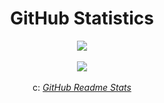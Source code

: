 <div align="center">
	<h1>GitHub Statistics</h1>
	<a href="https://github.com/oh?tab=repositories"><img src="https://github-readme-stats.vercel.app/api?username=oh&show_icons=true&theme=tokyonight"></a>
	<br><br>
	<a href="https://github.com/oh?tab=repositories"><img src="https://github-readme-stats.vercel.app/api/top-langs/?username=oh&theme=tokyonight"></a>
	<br><br>
	c: <a href src="https://github.com/anuraghazra/github-readme-stats"><i>GitHub Readme Stats</i></a>
</div>
